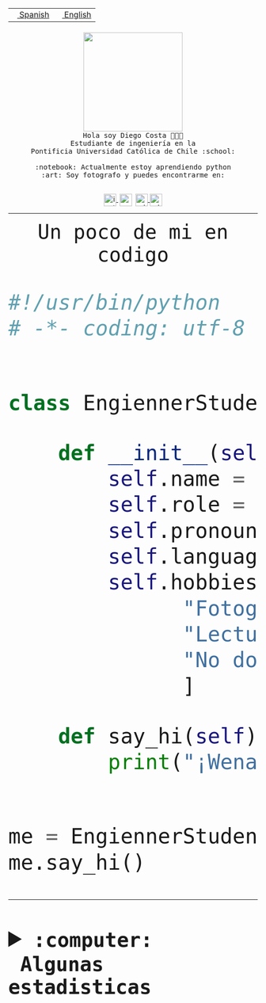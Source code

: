 <table border="0"  align="right">
 <tr><td><a href="README.md"><img src="https://upload.wikimedia.org/wikipedia/commons/thumb/8/89/Bandera_de_Espa%C3%B1a.svg/1200px-Bandera_de_Espa%C3%B1a.svg.png" height="10"> Spanish</a></td>
 <td><a href="README.en.md"><img src="https://upload.wikimedia.org/wikipedia/commons/a/a4/Flag_of_the_United_States.svg" height="10"> English</a></td></tr>
</table><br><br><br>


<p align="center">
  <img src="https://github.com/diegocostares/diegocostares/blob/main/Images/aaa2.gif?raw=true" height="200px" weight="200px">
  <br><samp>
    Hola soy Diego Costa 👨🏻‍💻<br>
    Estudiante de ingeniería en la <br>
    Pontificia Universidad Católica de Chile :school:<br>
  <br>
    :notebook: Actualmente estoy aprendiendo python <br>
    :art: Soy fotografo y puedes encontrarme en: <br>
  <br></samp>
  
</p>

<p align="center">
   <a href="https://instagram.com/diegocosta_no" target="blank">
    <img 
    align="center" src="https://cdn.jsdelivr.net/npm/simple-icons@3.0.1/icons/instagram.svg" alt="instagram" height="25px" width="25px" />
  </a>
  <a style="border: 3px solid; color: white;"href="https://t.me/diegocosta_no" target="blank">
  <img
  align="center" alt="Telegram" width="25px" src="https://icons-for-free.com/iconfiles/png/512/Telegram-1324888767380505522.png" />
</a>
<a href="https://api.whatsapp.com/send?phone=56971897835&text=Hola!" target="blank">
  <img
  align="center" alt="wtsp" width="25px" src="https://img.icons8.com/pastel-glyph/2x/whatsapp--v2.png" />
</a>
<a href="https://www.linkedin.com/in/diego-costa-786249213/" target="blank">
  <img
  align="center" alt="wtsp" width="25px" src="https://img.icons8.com/metro/452/linkedin.png" />
</a>

  </a>
</p>

---


<p align="center"><font size="25"><samp>Un poco de mi en codigo</samp></front></p>


```python
#!/usr/bin/python
# -*- coding: utf-8 -*-


class EngiennerStudent:

    def __init__(self):
        self.name = "Diego Costa"
        self.role = "Estudiante"
        self.pronouns = "he/him"
        self.language_spoken = ["es_CL", "en_US"]
        self.hobbies = [
              "Fotografia",
              "Lectura",
              "No dormir",
              ]

    def say_hi(self):
        print("¡Wena mundo!")


me = EngiennerStudent()
me.say_hi()
```
---
<details>
  <summary><b><samp>:computer: &nbsp;Algunas estadisticas</samp></b></summary>
  <br/></p>

<!--START_SECTION:waka-->
![Code Time](http://img.shields.io/badge/Code%20Time-839%20hrs%2055%20mins-blue)

**Soy nocturno 🦉** 

```text
🌞 Mañana                 9 commits           ░░░░░░░░░░░░░░░░░░░░░░░░░   00.37 % 
🌆 Día                    725 commits         ████████░░░░░░░░░░░░░░░░░   30.16 % 
🌃 Tarde                  1057 commits        ███████████░░░░░░░░░░░░░░   43.97 % 
🌙 Noche                  613 commits         ██████░░░░░░░░░░░░░░░░░░░   25.50 % 
```
📅 **Soy más productivo los Martes** 

```text
Lunes                    382 commits         ████░░░░░░░░░░░░░░░░░░░░░   15.89 % 
Martes                   491 commits         █████░░░░░░░░░░░░░░░░░░░░   20.42 % 
Miércoles                307 commits         ███░░░░░░░░░░░░░░░░░░░░░░   12.77 % 
Jueves                   293 commits         ███░░░░░░░░░░░░░░░░░░░░░░   12.19 % 
Viernes                  375 commits         ████░░░░░░░░░░░░░░░░░░░░░   15.60 % 
Sábado                   206 commits         ██░░░░░░░░░░░░░░░░░░░░░░░   08.57 % 
Domingo                  350 commits         ████░░░░░░░░░░░░░░░░░░░░░   14.56 % 
```


📊 **Esta semana me dediqué a** 

```text
🐱‍💻 Proyectos: 
private-test             11 hrs 16 mins      ████████░░░░░░░░░░░░░░░░░   32.90 % 
2023-1-S4-Grupo2-Scraper 8 hrs 55 mins       ███████░░░░░░░░░░░░░░░░░░   26.02 % 
2023-1-S4-Grupo2-Backend 8 hrs 23 mins       ██████░░░░░░░░░░░░░░░░░░░   24.48 % 
2023-1-S4-scraper        3 hrs 56 mins       ███░░░░░░░░░░░░░░░░░░░░░░   11.49 % 
arqui                    1 hr 18 mins        █░░░░░░░░░░░░░░░░░░░░░░░░   03.82 % 
```


 Last Updated on 27/04/2023 02:36:31 UTC
<!--END_SECTION:waka-->
  
  

<p align="center"> <img src="https://github-readme-stats.vercel.app/api?username=diegocostares&show_icons=true&theme=ayu-mirage" alt="abhisheknaiidu" /></p>
 
</details>
